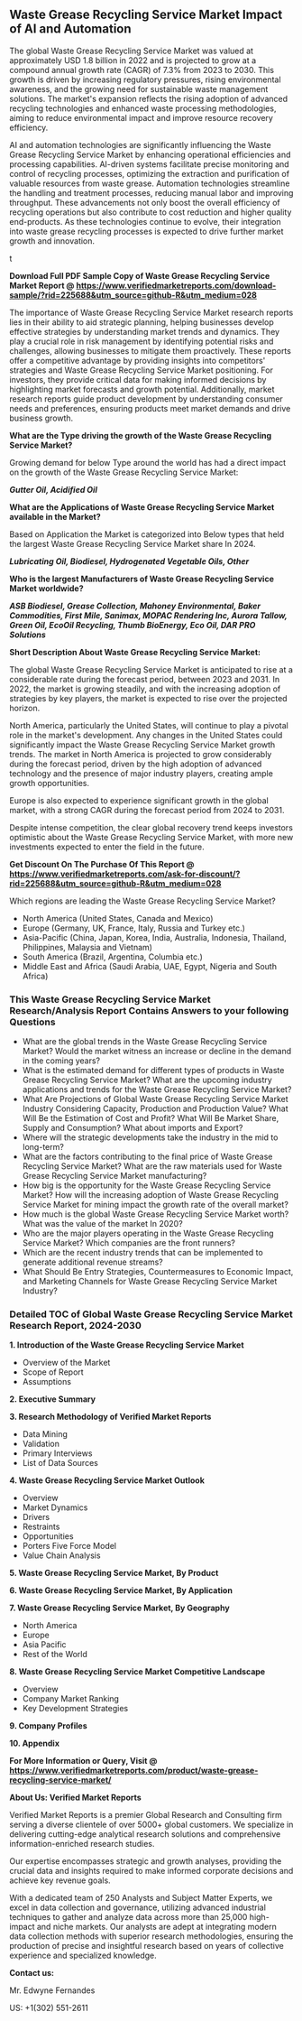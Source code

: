 <h2>Waste Grease Recycling Service Market Impact of AI and Automation</h2><p>The global Waste Grease Recycling Service Market was valued at approximately USD 1.8 billion in 2022 and is projected to grow at a compound annual growth rate (CAGR) of 7.3% from 2023 to 2030. This growth is driven by increasing regulatory pressures, rising environmental awareness, and the growing need for sustainable waste management solutions. The market's expansion reflects the rising adoption of advanced recycling technologies and enhanced waste processing methodologies, aiming to reduce environmental impact and improve resource recovery efficiency.</p><p>AI and automation technologies are significantly influencing the Waste Grease Recycling Service Market by enhancing operational efficiencies and processing capabilities. AI-driven systems facilitate precise monitoring and control of recycling processes, optimizing the extraction and purification of valuable resources from waste grease. Automation technologies streamline the handling and treatment processes, reducing manual labor and improving throughput. These advancements not only boost the overall efficiency of recycling operations but also contribute to cost reduction and higher quality end-products. As these technologies continue to evolve, their integration into waste grease recycling processes is expected to drive further market growth and innovation.</p>t</p><p id="" class=""><strong>Download Full PDF Sample Copy of Waste Grease Recycling Service Market Report @ <a href="https://www.verifiedmarketreports.com/download-sample/?rid=225688&utm_source=github-R&utm_medium=028" target="_blank">https://www.verifiedmarketreports.com/download-sample/?rid=225688&utm_source=github-R&utm_medium=028</a></strong></p><p>The importance of&nbsp;Waste Grease Recycling Service Market research reports lies in their ability to aid strategic planning, helping businesses develop effective strategies by understanding market trends and dynamics. They play a crucial role in risk management by identifying potential risks and challenges, allowing businesses to mitigate them proactively. These reports offer a competitive advantage by providing insights into competitors' strategies and Waste Grease Recycling Service Market positioning. For investors, they provide critical data for making informed decisions by highlighting market forecasts and growth potential. Additionally, market research reports guide product development by understanding consumer needs and preferences, ensuring products meet market demands and drive business growth.</p><p><strong>What are the&nbsp;Type driving the growth of the Waste Grease Recycling Service Market?</strong></p><p id="" class="">Growing demand for below Type around the world has had a direct impact on the growth of the Waste Grease Recycling Service Market:</p><em><strong>Gutter Oil, Acidified Oil</strong></em></p><strong>What are the&nbsp;Applications&nbsp;of Waste Grease Recycling Service Market available in the Market?</strong></p><p id="" class="">Based on Application the Market is categorized into Below types that held the largest Waste Grease Recycling Service Market share In 2024.</p><em><strong>Lubricating Oil, Biodiesel, Hydrogenated Vegetable Oils, Other</strong></em></p><strong>Who is the largest Manufacturers of Waste Grease Recycling Service Market worldwide?</strong></p><p><em><strong>ASB Biodiesel, Grease Collection, Mahoney Environmental, Baker Commodities, First Mile, Sanimax, MOPAC Rendering Inc, Aurora Tallow, Green Oil, EcoOil Recycling, Thumb BioEnergy, Eco Oil, DAR PRO Solutions</strong></em></p><p id="" class=""><strong>Short Description About Waste Grease Recycling Service Market:</strong></p><p>The global Waste Grease Recycling Service Market is anticipated to rise at a considerable rate during the forecast period, between 2023 and 2031. In 2022, the market is growing steadily, and with the increasing adoption of strategies by key players, the market is expected to rise over the projected horizon.</p><p>North America, particularly the United States, will continue to play a pivotal role in the market's development. Any changes in the United States could significantly impact the Waste Grease Recycling Service Market growth trends. The market in North America is projected to grow considerably during the forecast period, driven by the high adoption of advanced technology and the presence of major industry players, creating ample growth opportunities.</p><p>Europe is also expected to experience significant growth in the global market, with a strong CAGR during the forecast period from 2024 to 2031.</p><p>Despite intense competition, the clear global recovery trend keeps investors optimistic about the Waste Grease Recycling Service Market, with more new investments expected to enter the field in the future.</p><p id="" class=""><strong>Get Discount On The Purchase Of This Report @ <a href="https://www.verifiedmarketreports.com/ask-for-discount/?rid=225688&utm_source=github-R&utm_medium=028" target="_blank">https://www.verifiedmarketreports.com/ask-for-discount/?rid=225688&utm_source=github-R&utm_medium=028</a></strong></p>Which regions are leading the Waste Grease Recycling Service Market?</p><ul><li>North America (United States, Canada and Mexico)</li><li>Europe (Germany, UK, France, Italy, Russia and Turkey etc.)</li><li>Asia-Pacific (China, Japan, Korea, India, Australia, Indonesia, Thailand, Philippines, Malaysia and Vietnam)</li><li>South America (Brazil, Argentina, Columbia etc.)</li><li>Middle East and Africa (Saudi Arabia, UAE, Egypt, Nigeria and South Africa)</li></ul><h3 id="" class="">This Waste Grease Recycling Service Market Research/Analysis Report Contains Answers to your following Questions</h3><ul><li>What are the global trends in the Waste Grease Recycling Service Market? Would the market witness an increase or decline in the demand in the coming years?</li><li>What is the estimated demand for different types of products in Waste Grease Recycling Service Market? What are the upcoming industry applications and trends for the Waste Grease Recycling Service Market?</li><li>What Are Projections of Global Waste Grease Recycling Service Market Industry Considering Capacity, Production and Production Value? What Will Be the Estimation of Cost and Profit? What Will Be Market Share, Supply and Consumption? What about imports and Export?</li><li>Where will the strategic developments take the industry in the mid to long-term?</li><li>What are the factors contributing to the final price of Waste Grease Recycling Service Market? What are the raw materials used for Waste Grease Recycling Service Market manufacturing?</li><li>How big is the opportunity for the Waste Grease Recycling Service Market? How will the increasing adoption of Waste Grease Recycling Service Market for mining impact the growth rate of the overall market?</li><li>How much is the global Waste Grease Recycling Service Market worth? What was the value of the market In 2020?</li><li>Who are the major players operating in the Waste Grease Recycling Service Market? Which companies are the front runners?</li><li>Which are the recent industry trends that can be implemented to generate additional revenue streams?</li><li>What Should Be Entry Strategies, Countermeasures to Economic Impact, and Marketing Channels for Waste Grease Recycling Service Market Industry?</li></ul><h3 id="" class="">Detailed TOC of Global Waste Grease Recycling Service Market Research Report, 2024-2030</h3><p id="" class=""><strong>1. Introduction of the Waste Grease Recycling Service Market</strong></p><ul><li>Overview of the Market</li><li>Scope of Report</li><li>Assumptions</li></ul><p id="" class=""><strong>2. Executive Summary</strong></p><p id="" class=""><strong>3. Research Methodology of Verified Market Reports</strong></p><ul><li>Data Mining</li><li>Validation</li><li>Primary Interviews</li><li>List of Data Sources</li></ul><p id="" class=""><strong>4. Waste Grease Recycling Service Market Outlook</strong></p><ul><li>Overview</li><li>Market Dynamics</li><li>Drivers</li><li>Restraints</li><li>Opportunities</li><li>Porters Five Force Model</li><li>Value Chain Analysis</li></ul><p id="" class=""><strong>5. Waste Grease Recycling Service Market, By Product</strong></p><p id="" class=""><strong>6. Waste Grease Recycling Service Market, By Application</strong></p><p id="" class=""><strong>7. Waste Grease Recycling Service Market, By Geography</strong></p><ul><li>North America</li><li>Europe</li><li>Asia Pacific</li><li>Rest of the World</li></ul><p id="" class=""><strong>8. Waste Grease Recycling Service Market Competitive Landscape</strong></p><ul><li>Overview</li><li>Company Market Ranking</li><li>Key Development Strategies</li></ul><p id="" class=""><strong>9. Company Profiles</strong></p><p id="" class=""><strong>10. Appendix</strong></p><p id="" class=""><strong>For More Information or Query, Visit @ <a href="https://www.verifiedmarketreports.com/product/waste-grease-recycling-service-market/" target="_blank">https://www.verifiedmarketreports.com/product/waste-grease-recycling-service-market/</a></strong></p><p id="" class=""><strong>About Us: Verified Market Reports</strong></p><p id="" class="">Verified Market Reports is a premier Global Research and Consulting firm serving a diverse clientele of over 5000+ global customers. We specialize in delivering cutting-edge analytical research solutions and comprehensive information-enriched research studies.</p><p id="" class="">Our expertise encompasses strategic and growth analyses, providing the crucial data and insights required to make informed corporate decisions and achieve key revenue goals.</p><p id="" class="">With a dedicated team of 250 Analysts and Subject Matter Experts, we excel in data collection and governance, utilizing advanced industrial techniques to gather and analyze data across more than 25,000 high-impact and niche markets. Our analysts are adept at integrating modern data collection methods with superior research methodologies, ensuring the production of precise and insightful research based on years of collective experience and specialized knowledge.</p><p id="" class=""><strong>Contact us:</strong></p><p id="" class="">Mr. Edwyne Fernandes</p><p id="" class="">US: +1(302) 551-2611</p>
